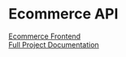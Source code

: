 # Ecommerce API

[Ecommerce Frontend](https://github.com/TorrenceB/ecommerce-fe)  
[Full Project Documentation](https://github.com/TorrenceB/ecommerce-fe/blob/main/README.md)
